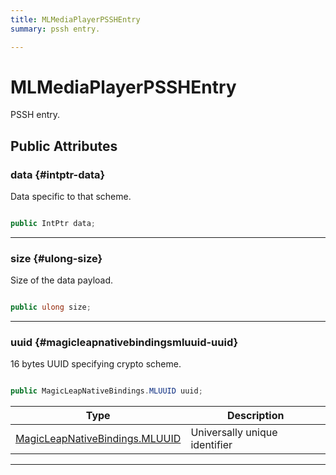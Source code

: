 ```yaml
---
title: MLMediaPlayerPSSHEntry
summary: pssh entry. 

---
```


# MLMediaPlayerPSSHEntry




PSSH entry.   





## Public Attributes

### data {#intptr-data}

Data specific to that scheme. 

```csharp

public IntPtr data;

```






-----------

### size {#ulong-size}

Size of the data payload. 

```csharp

public ulong size;

```






-----------

### uuid {#magicleapnativebindingsmluuid-uuid}

16 bytes UUID specifying crypto scheme. 

```csharp

public MagicLeapNativeBindings.MLUUID uuid;

```

| Type | Description  | 
|--|--|
| [MagicLeapNativeBindings.MLUUID](/versioned_docs/version-22-Feb-2023/unity-api/api/UnityEngine.XR.MagicLeap.Native/MagicLeapNativeBindings/UnityEngine.XR.MagicLeap.Native.MagicLeapNativeBindings.MLUUID.md) | Universally unique identifier  |





-----------


